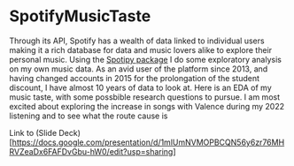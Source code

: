 # SpotifyMusicTaste

Through its API, Spotify has a wealth of data linked to individual users making it a rich database for data and music lovers alike to explore their personal music. Using the [Spotipy package](https://spotipy.readthedocs.io/en/2.23.0_a/) I do some exploratory analysis on my own music data. As an avid user of the platform since 2013, and having changed accounts in 2015 for the prolongation of the student discount, I have almost 10 years of data to look at. Here is an EDA of my music taste, with some possbible research questions to pursue. I am most excited about exploring the increase in songs with Valence during my 2022 listening and to see what the route cause is

Link to (Slide Deck)[https://docs.google.com/presentation/d/1mlUmNVMOPBCQN56y6zr76MHRVZeaDx6FAFDvGbu-hW0/edit?usp=sharing]
